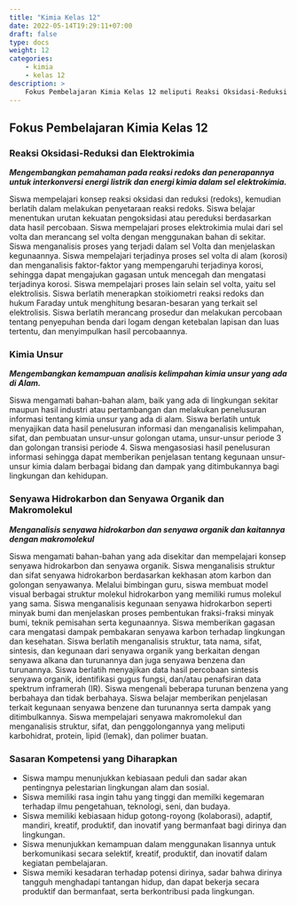 ```yaml
---
title: "Kimia Kelas 12"
date: 2022-05-14T19:29:11+07:00
draft: false
type: docs
weight: 12
categories:
    - kimia
    - kelas 12
description: >
    Fokus Pembelajaran Kimia Kelas 12 meliputi Reaksi Oksidasi-Reduksi dan Elektrokimia, Kimia Unsur, Senyawa Hidrokarbon dan Senyawa Organik dan Makromolekul.
---
```


## Fokus Pembelajaran Kimia Kelas 12
### Reaksi Oksidasi-Reduksi dan Elektrokimia
***Mengembangkan pemahaman pada reaksi redoks dan penerapannya untuk interkonversi energi listrik dan energi kimia dalam sel elektrokimia.***

Siswa mempelajari konsep reaksi oksidasi dan reduksi (redoks), kemudian berlatih dalam melakukan penyetaraan reaksi redoks. Siswa belajar menentukan urutan kekuatan pengoksidasi atau pereduksi berdasarkan data hasil percobaan. Siswa mempelajari proses elektrokimia mulai dari sel volta dan merancang sel volta dengan menggunakan bahan di sekitar. Siswa menganalisis proses yang terjadi dalam sel Volta dan menjelaskan kegunaannya. Siswa mempelajari terjadinya proses sel volta di alam (korosi) dan menganalisis faktor-faktor yang mempengaruhi terjadinya korosi, sehingga dapat mengajukan gagasan untuk mencegah dan mengatasi terjadinya korosi. Siswa mempelajari proses lain selain sel volta, yaitu sel elektrolisis. Siswa berlatih menerapkan stoikiometri reaksi redoks dan hukum Faraday untuk menghitung besaran-besaran yang terkait sel elektrolisis. Siswa berlatih merancang prosedur dan melakukan percobaan tentang penyepuhan benda dari logam dengan ketebalan lapisan dan luas tertentu, dan menyimpulkan hasil percobaannya.

### Kimia Unsur
***Mengembangkan kemampuan analisis kelimpahan kimia unsur yang ada di Alam.***

Siswa mengamati bahan-bahan alam, baik yang ada di lingkungan sekitar maupun hasil industri atau pertambangan dan melakukan penelusuran informasi tentang kimia unsur yang ada di alam. Siswa berlatih untuk menyajikan data hasil penelusuran informasi dan menganalisis kelimpahan, sifat, dan pembuatan unsur-unsur golongan utama, unsur-unsur periode 3 dan golongan transisi periode 4. Siswa mengasosiasi hasil penelusuran informasi sehingga dapat memberikan penjelasan tentang kegunaan unsur-unsur kimia dalam berbagai bidang dan dampak yang ditimbukannya bagi lingkungan dan kehidupan.

### Senyawa Hidrokarbon dan Senyawa Organik dan Makromolekul
***Menganalisis senyawa hidrokarbon dan senyawa organik dan kaitannya dengan makromolekul***

Siswa mengamati bahan-bahan yang ada disekitar dan mempelajari konsep senyawa hidrokarbon dan senyawa organik. Siswa menganalisis struktur dan sifat senyawa hidrokarbon berdasarkan kekhasan atom karbon dan golongan senyawanya. Melalui bimbingan guru, siswa membuat model visual berbagai struktur molekul hidrokarbon yang memiliki rumus molekul yang sama. Siswa menganalisis kegunaan senyawa hidrokarbon seperti minyak bumi dan menjelaskan proses pembentukan fraksi-fraksi minyak bumi, teknik pemisahan serta kegunaannya. Siswa memberikan gagasan cara mengatasi dampak pembakaran senyawa karbon terhadap lingkungan dan kesehatan. Siswa berlatih menganalisis struktur, tata nama, sifat, sintesis, dan kegunaan dari senyawa organik yang berkaitan dengan senyawa alkana dan turunannya dan juga senyawa benzena dan turunannya. Siswa berlatih menyajikan data hasil percobaan sintesis senyawa organik, identifikasi gugus fungsi, dan/atau penafsiran data spektrum inframerah (IR). Siswa mengenali beberapa turunan benzena yang berbahaya dan tidak berbahaya. Siswa belajar memberikan penjelasan terkait kegunaan senyawa benzene dan turunannya serta dampak yang ditimbulkannya. Siswa mempelajari senyawa makromolekul dan menganalisis struktur, sifat, dan penggolongannya yang meliputi karbohidrat, protein, lipid (lemak), dan polimer buatan.

### Sasaran Kompetensi yang Diharapkan
- Siswa mampu menunjukkan kebiasaan peduli dan sadar akan pentingnya pelestarian lingkungan alam dan sosial.
- Siswa memiliki rasa ingin tahu yang tinggi dan memilki kegemaran terhadap ilmu pengetahuan, teknologi, seni, dan budaya.
- Siswa memiliki kebiasaan hidup gotong-royong (kolaborasi), adaptif, mandiri, kreatif, produktif, dan inovatif yang bermanfaat bagi dirinya dan lingkungan.
- Siswa menunjukkan kemampuan dalam menggunakan lisannya untuk berkomunikasi secara selektif, kreatif, produktif, dan inovatif dalam kegiatan pembelajaran.
- Siswa memiki kesadaran terhadap potensi dirinya, sadar bahwa dirinya tangguh menghadapi tantangan hidup, dan dapat bekerja secara produktif dan bermanfaat, serta berkontribusi pada lingkungan.